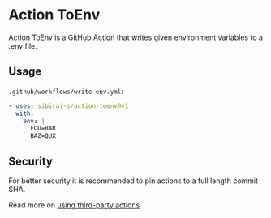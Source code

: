 # Action ToEnv

Action ToEnv is a GitHub Action that writes given environment variables to a .env file.

## Usage

`.github/workflows/write-env.yml`:

```yml
- uses: sibiraj-s/action-toenv@v1
  with:
    env: |
      FOO=BAR
      BAZ=QUX
```

## Security

For better security it is recommended to pin actions to a full length commit SHA.

Read more on
[using third-party actions](https://docs.github.com/en/actions/learn-github-actions/security-hardening-for-github-actions#using-third-party-actions)
